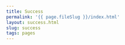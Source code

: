 ```yaml
---
title: Success
permalink: '{{ page.fileSlug }}/index.html'
layout: success.html
slug: success
tags: pages
---
```




